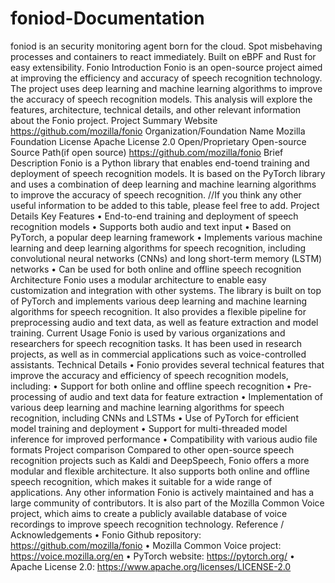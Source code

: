 # foniod-Documentation
foniod is an security monitoring agent born for the cloud.  Spot misbehaving processes and containers to react immediately.  Built on eBPF and Rust for easy extensibility.
Fonio
Introduction
Fonio is an open-source project aimed at improving the efficiency and accuracy of speech
recognition technology. The project uses deep learning and machine learning algorithms to
improve the accuracy of speech recognition models. This analysis will explore the features,
architecture, technical details, and other relevant information about the Fonio project.
Project Summary
Website https://github.com/mozilla/fonio
Organization/Foundation Name Mozilla Foundation
License Apache License 2.0
Open/Proprietary Open-source
Source Path(if open source) https://github.com/mozilla/fonio
Brief Description Fonio is a Python library that enables end-toend training and deployment of speech
recognition models. It is based on the
PyTorch library and uses a combination of
deep learning and machine learning
algorithms to improve the accuracy of speech
recognition.
//If you think any other useful information to be added to this table, please feel free to add.
Project Details
Key Features
• End-to-end training and deployment of speech recognition models
• Supports both audio and text input
• Based on PyTorch, a popular deep learning framework
• Implements various machine learning and deep learning algorithms for speech
recognition, including convolutional neural networks (CNNs) and long short-term
memory (LSTM) networks
• Can be used for both online and offline speech recognition
Architecture
Fonio uses a modular architecture to enable easy customization and integration with other
systems. The library is built on top of PyTorch and implements various deep learning and
machine learning algorithms for speech recognition. It also provides a flexible pipeline for preprocessing audio and text data, as well as feature extraction and model training.
Current Usage
Fonio is used by various organizations and researchers for speech recognition tasks. It has
been used in research projects, as well as in commercial applications such as voice-controlled
assistants.
Technical Details
• Fonio provides several technical features that improve the accuracy and efficiency of
speech recognition models, including:
• Support for both online and offline speech recognition
• Pre-processing of audio and text data for feature extraction
• Implementation of various deep learning and machine learning algorithms for speech
recognition, including CNNs and LSTMs
• Use of PyTorch for efficient model training and deployment
• Support for multi-threaded model inference for improved performance
• Compatibility with various audio file formats
Project comparison
Compared to other open-source speech recognition projects such as Kaldi and DeepSpeech,
Fonio offers a more modular and flexible architecture. It also supports both online and offline
speech recognition, which makes it suitable for a wide range of applications.
Any other information
Fonio is actively maintained and has a large community of contributors. It is also part of the
Mozilla Common Voice project, which aims to create a publicly available database of voice
recordings to improve speech recognition technology.
Reference / Acknowledgements
• Fonio Github repository: https://github.com/mozilla/fonio
• Mozilla Common Voice project: https://voice.mozilla.org/en
• PyTorch website: https://pytorch.org/
• Apache License 2.0: https://www.apache.org/licenses/LICENSE-2.0
